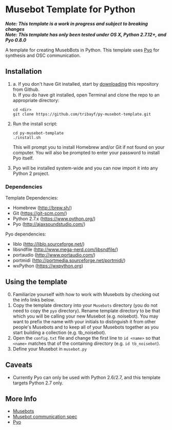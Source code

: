 # Musebot Template for Python

_**Note: This template is a work in progress and subject to breaking changes**_  
_**Note: This template has only been tested under OS X, Python 2.7.12+, and Pyo 0.8.0**_

A template for creating MusebBots in Python. This template uses [Pyo](http://ajaxsoundstudio.com/) for synthesis and OSC communication.

## Installation

1.  a. If you don't have Git installed, start by [downloading](https://github.com/tribayf/py-musebot-template/archive/master.zip) this repository from Github.  
    b. If you do have git installed, open Terminal and clone the repo to an appropriate directory:

    ```
    cd <dir>
    git clone https://github.com/tribayf/py-musebot-template.git
    ```

2. Run the install script:

    ```
    cd py-musebot-template
    ./install.sh
    ```

    This will prompt you to install Homebrew and/or Git if not found on your computer. You will also be prompted to enter your password to install Pyo itself.

3. Pyo will be installed system-wide and you can now import it into any Python 2 project.

### Dependencies

Template Dependencies:
- Homebrew (http://brew.sh/)
- Git (https://git-scm.com/)
- Python 2.7.x (https://www.python.org/)
- Pyo (http://ajaxsoundstudio.com/)

Pyo dependencies:
- liblo (http://liblo.sourceforge.net/)
- libsndfile (http://www.mega-nerd.com/libsndfile/)
- portaudio (http://www.portaudio.com/)
- portmidi (http://portmedia.sourceforge.net/portmidi/)
- wxPython (https://wxpython.org)

## Using the template

0. Familiarize yourself with how to work with Musebots by checking out the info links below.
1. Copy the template directory into your `Musebots` directory (you do not need to copy the `pyo` directory). Rename template directory to be that which you will be calling your new Musebot (e.g. noisebot). You may want to prefix the name with your initials to distinguish it from other people's Musebots and to keep all of your Musebots together as you start building a collection (e.g. tb_noisebot).
2. Open the `config.txt` file and change the first line to `id <name>` so that `<name>` matches that of the containing directory (e.g. `id tb_noisebot`).
3. Define your Musebot in `musebot.py`

## Caveats

- Currently Pyo can only be used with Python 2.6/2.7, and this template targets Python 2.7 only.

## More Info

- [Musebots](http://musicalmetacreation.org/musebots/)
- [Musebot communication spec](https://docs.google.com/document/d/1UtdLYsOErzXKNFxrM7utHeFXgPNcC_w40lTtUxtCYO8)
- [Pyo](http://ajaxsoundstudio.com/software/pyo/)
